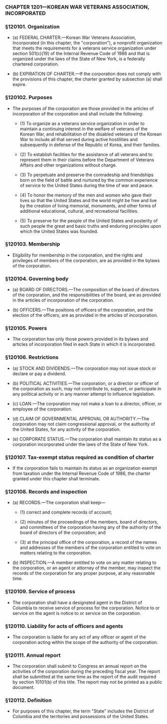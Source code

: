 ### **CHAPTER 1201—KOREAN WAR VETERANS ASSOCIATION, INCORPORATED**

### §120101. Organization
* (a) FEDERAL CHARTER.—Korean War Veterans Association, Incorporated (in this chapter, the "corporation"), a nonprofit organization that meets the requirements for a veterans service organization under section 501(c)(19) of the Internal Revenue Code of 1986 and that is organized under the laws of the State of New York, is a federally chartered corporation.

* (b) EXPIRATION OF CHARTER.—If the corporation does not comply with the provisions of this chapter, the charter granted by subsection (a) shall expire.

### §120102. Purposes
* The purposes of the corporation are those provided in the articles of incorporation of the corporation and shall include the following:

  * (1) To organize as a veterans service organization in order to maintain a continuing interest in the welfare of veterans of the Korean War, and rehabilitation of the disabled veterans of the Korean War to include all that served during active hostilities and subsequently in defense of the Republic of Korea, and their families.

  * (2) To establish facilities for the assistance of all veterans and to represent them in their claims before the Department of Veterans Affairs and other organizations without charge.

  * (3) To perpetuate and preserve the comradeship and friendships born on the field of battle and nurtured by the common experience of service to the United States during the time of war and peace.

  * (4) To honor the memory of the men and women who gave their lives so that the United States and the world might be free and live by the creation of living memorial, monuments, and other forms of additional educational, cultural, and recreational facilities.

  * (5) To preserve for the people of the United States and posterity of such people the great and basic truths and enduring principles upon which the United States was founded.

### §120103. Membership
* Eligibility for membership in the corporation, and the rights and privileges of members of the corporation, are as provided in the bylaws of the corporation.

### §120104. Governing body
* (a) BOARD OF DIRECTORS.—The composition of the board of directors of the corporation, and the responsibilities of the board, are as provided in the articles of incorporation of the corporation.

* (b) OFFICERS.—The positions of officers of the corporation, and the election of the officers, are as provided in the articles of incorporation.

### §120105. Powers
* The corporation has only those powers provided in its bylaws and articles of incorporation filed in each State in which it is incorporated.

### §120106. Restrictions
* (a) STOCK AND DIVIDENDS.—The corporation may not issue stock or declare or pay a dividend.

* (b) POLITICAL ACTIVITIES.—The corporation, or a director or officer of the corporation as such, may not contribute to, support, or participate in any political activity or in any manner attempt to influence legislation.

* (c) LOAN.—The corporation may not make a loan to a director, officer, or employee of the corporation.

* (d) CLAIM OF GOVERNMENTAL APPROVAL OR AUTHORITY.—The corporation may not claim congressional approval, or the authority of the United States, for any activity of the corporation.

* (e) CORPORATE STATUS.—The corporation shall maintain its status as a corporation incorporated under the laws of the State of New York.

### §120107. Tax-exempt status required as condition of charter
* If the corporation fails to maintain its status as an organization exempt from taxation under the Internal Revenue Code of 1986, the charter granted under this chapter shall terminate.

### §120108. Records and inspection
* (a) RECORDS.—The corporation shall keep—

  * (1) correct and complete records of account;

  * (2) minutes of the proceedings of the members, board of directors, and committees of the corporation having any of the authority of the board of directors of the corporation; and

  * (3) at the principal office of the corporation, a record of the names and addresses of the members of the corporation entitled to vote on matters relating to the corporation.


* (b) INSPECTION.—A member entitled to vote on any matter relating to the corporation, or an agent or attorney of the member, may inspect the records of the corporation for any proper purpose, at any reasonable time.

### §120109. Service of process
* The corporation shall have a designated agent in the District of Columbia to receive service of process for the corporation. Notice to or service on the agent is notice to or service on the corporation.

### §120110. Liability for acts of officers and agents
* The corporation is liable for any act of any officer or agent of the corporation acting within the scope of the authority of the corporation.

### §120111. Annual report
* The corporation shall submit to Congress an annual report on the activities of the corporation during the preceding fiscal year. The report shall be submitted at the same time as the report of the audit required by section 10101(b) of this title. The report may not be printed as a public document.

### §120112. Definition
* For purposes of this chapter, the term "State" includes the District of Columbia and the territories and possessions of the United States.